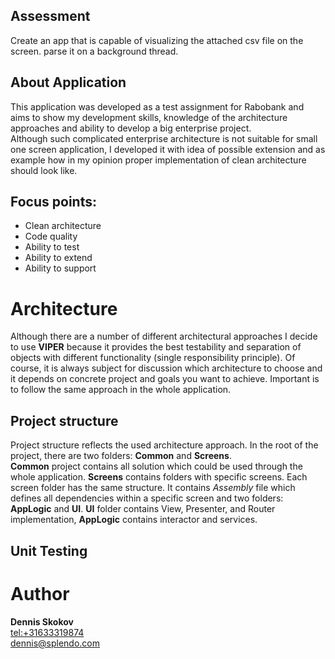 ## Assessment

Create an app that is capable of visualizing the attached csv file on the screen. parse it on a background thread.

## About Application

This application was developed as a test assignment for Rabobank and aims to show my development skills, knowledge of the architecture approaches and ability to develop a big enterprise project.  
Although such complicated enterprise architecture is not suitable for small one screen application, I developed it with idea of possible extension and as example how in my opinion proper implementation of clean architecture should look like.

## Focus points:
 * Clean architecture
 * Code quality
 * Ability to test
 * Ability to extend
 * Ability to support

# Architecture
Although there are a number of different architectural approaches I decide to use **VIPER** because it provides the best testability and separation of objects with different functionality (single responsibility principle). Of course, it is always subject for discussion which architecture to choose and it depends on concrete project and goals you want to achieve. Important is to follow the same approach in the whole application.

## Project structure
Project structure reflects the used architecture approach.
In the root of the project, there are two folders: **Common** and **Screens**.  
**Common** project contains all solution which could be used through the whole application.
**Screens** contains folders with specific screens. Each screen folder has the same structure. It contains *<Screen name>Assembly* file which defines all dependencies within a specific screen and two folders: **AppLogic** and **UI**.
**UI** folder contains View, Presenter, and Router implementation, **AppLogic** contains interactor and services.

## Unit Testing

# Author

**Dennis Skokov**  
<tel:+31633319874>  
<dennis@splendo.com>  
